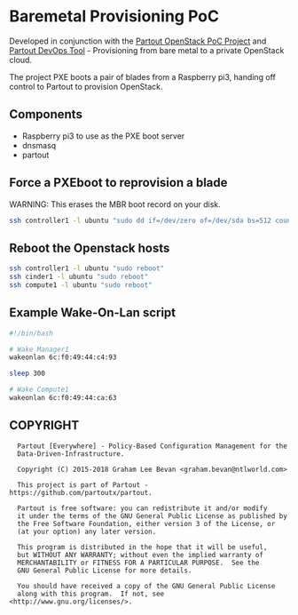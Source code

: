 # Baremetal Provisioning PoC

Developed in conjunction with the [Partout OpenStack PoC Project](https://github.com/gbevan/partout_openstack_poc) and
[Partout DevOps Tool](https://github.com/partoutx/partout) - Provisioning from bare metal to a private OpenStack cloud.

The project PXE boots a pair of blades from a Raspberry pi3, handing off control to Partout to provision OpenStack.

## Components

* Raspberry pi3 to use as the PXE boot server
* dnsmasq
* partout

## Force a PXEboot to reprovision a blade
WARNING: This erases the MBR boot record on your disk.
```bash
ssh controller1 -l ubuntu "sudo dd if=/dev/zero of=/dev/sda bs=512 count=1 && sudo reboot"; ssh cinder1 -l ubuntu "sudo dd if=/dev/zero of=/dev/sda bs=512 count=1 && sudo reboot"; ssh compute1 -l ubuntu "sudo dd if=/dev/zero of=/dev/sda bs=512 count=1 && sudo reboot"
```

## Reboot the Openstack hosts
```bash
ssh controller1 -l ubuntu "sudo reboot"
ssh cinder1 -l ubuntu "sudo reboot"
ssh compute1 -l ubuntu "sudo reboot"
```

## Example Wake-On-Lan script
```bash
#!/bin/bash

# Wake Manager1
wakeonlan 6c:f0:49:44:c4:93

sleep 300

# Wake Compute1
wakeonlan 6c:f0:49:44:ca:63
```

COPYRIGHT
---------
```
  Partout [Everywhere] - Policy-Based Configuration Management for the
  Data-Driven-Infrastructure.

  Copyright (C) 2015-2018 Graham Lee Bevan <graham.bevan@ntlworld.com>

  This project is part of Partout - https://github.com/partoutx/partout.

  Partout is free software: you can redistribute it and/or modify
  it under the terms of the GNU General Public License as published by
  the Free Software Foundation, either version 3 of the License, or
  (at your option) any later version.

  This program is distributed in the hope that it will be useful,
  but WITHOUT ANY WARRANTY; without even the implied warranty of
  MERCHANTABILITY or FITNESS FOR A PARTICULAR PURPOSE.  See the
  GNU General Public License for more details.

  You should have received a copy of the GNU General Public License
  along with this program.  If not, see <http://www.gnu.org/licenses/>.
```
